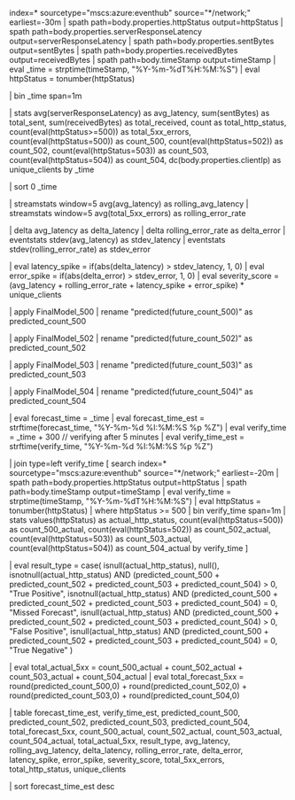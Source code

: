 index=* sourcetype="mscs:azure:eventhub" source="*/network;" earliest=-30m
| spath path=body.properties.httpStatus output=httpStatus
| spath path=body.properties.serverResponseLatency output=serverResponseLatency
| spath path=body.properties.sentBytes output=sentBytes
| spath path=body.properties.receivedBytes output=receivedBytes
| spath path=body.timeStamp output=timeStamp
| eval _time = strptime(timeStamp, "%Y-%m-%dT%H:%M:%S")
| eval httpStatus = tonumber(httpStatus)

| bin _time span=1m

| stats 
    avg(serverResponseLatency) as avg_latency,
    sum(sentBytes) as total_sent,
    sum(receivedBytes) as total_received,
    count as total_http_status,
    count(eval(httpStatus>=500)) as total_5xx_errors,
    count(eval(httpStatus=500)) as count_500,
    count(eval(httpStatus=502)) as count_502,
    count(eval(httpStatus=503)) as count_503,
    count(eval(httpStatus=504)) as count_504,
    dc(body.properties.clientIp) as unique_clients
  by _time

| sort 0 _time

| streamstats window=5 avg(avg_latency) as rolling_avg_latency
| streamstats window=5 avg(total_5xx_errors) as rolling_error_rate

| delta avg_latency as delta_latency
| delta rolling_error_rate as delta_error
| eventstats stdev(avg_latency) as stdev_latency
| eventstats stdev(rolling_error_rate) as stdev_error

| eval latency_spike = if(abs(delta_latency) > stdev_latency, 1, 0)
| eval error_spike = if(abs(delta_error) > stdev_error, 1, 0)
| eval severity_score = (avg_latency + rolling_error_rate + latency_spike + error_spike) * unique_clients

| apply FinalModel_500
| rename "predicted(future_count_500)" as predicted_count_500

| apply FinalModel_502
| rename "predicted(future_count_502)" as predicted_count_502

| apply FinalModel_503
| rename "predicted(future_count_503)" as predicted_count_503

| apply FinalModel_504
| rename "predicted(future_count_504)" as predicted_count_504

| eval forecast_time = _time
| eval forecast_time_est = strftime(forecast_time, "%Y-%m-%d %I:%M:%S %p %Z")
| eval verify_time = _time + 300  // verifying after 5 minutes
| eval verify_time_est = strftime(verify_time, "%Y-%m-%d %I:%M:%S %p %Z")

| join type=left verify_time
    [
    search index=* sourcetype="mscs:azure:eventhub" source="*/network;" earliest=-20m
    | spath path=body.properties.httpStatus output=httpStatus
    | spath path=body.timeStamp output=timeStamp
    | eval verify_time = strptime(timeStamp, "%Y-%m-%dT%H:%M:%S")
    | eval httpStatus = tonumber(httpStatus)
    | where httpStatus >= 500
    | bin verify_time span=1m
    | stats 
        values(httpStatus) as actual_http_status,
        count(eval(httpStatus=500)) as count_500_actual,
        count(eval(httpStatus=502)) as count_502_actual,
        count(eval(httpStatus=503)) as count_503_actual,
        count(eval(httpStatus=504)) as count_504_actual
      by verify_time
    ]

| eval result_type = case(
    isnull(actual_http_status), null(),
    isnotnull(actual_http_status) AND (predicted_count_500 + predicted_count_502 + predicted_count_503 + predicted_count_504) > 0, "True Positive",
    isnotnull(actual_http_status) AND (predicted_count_500 + predicted_count_502 + predicted_count_503 + predicted_count_504) = 0, "Missed Forecast",
    isnull(actual_http_status) AND (predicted_count_500 + predicted_count_502 + predicted_count_503 + predicted_count_504) > 0, "False Positive",
    isnull(actual_http_status) AND (predicted_count_500 + predicted_count_502 + predicted_count_503 + predicted_count_504) = 0, "True Negative"
)

| eval total_actual_5xx = count_500_actual + count_502_actual + count_503_actual + count_504_actual
| eval total_forecast_5xx = round(predicted_count_500,0) + round(predicted_count_502,0) + round(predicted_count_503,0) + round(predicted_count_504,0)

| table forecast_time_est, verify_time_est,
    predicted_count_500, predicted_count_502, predicted_count_503, predicted_count_504, total_forecast_5xx,
    count_500_actual, count_502_actual, count_503_actual, count_504_actual, total_actual_5xx,
    result_type,
    avg_latency, rolling_avg_latency, delta_latency, rolling_error_rate, delta_error, latency_spike, error_spike, severity_score, total_5xx_errors, total_http_status, unique_clients

| sort forecast_time_est desc